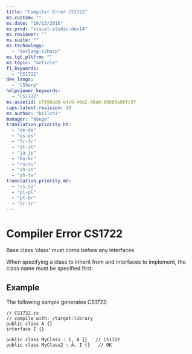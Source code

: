 ```yaml
---
title: "Compiler Error CS1722"
ms.custom: ""
ms.date: "10/13/2016"
ms.prod: "visual-studio-dev14"
ms.reviewer: ""
ms.suite: ""
ms.technology: 
  - "devlang-csharp"
ms.tgt_pltfrm: ""
ms.topic: "article"
f1_keywords: 
  - "CS1722"
dev_langs: 
  - "CSharp"
helpviewer_keywords: 
  - "CS1722"
ms.assetid: cf698a80-e4c9-46e2-96a0-8b8b5a08fc37
caps.latest.revision: 10
ms.author: "billchi"
manager: "douge"
translation.priority.ht: 
  - "de-de"
  - "es-es"
  - "fr-fr"
  - "it-it"
  - "ja-jp"
  - "ko-kr"
  - "ru-ru"
  - "zh-cn"
  - "zh-tw"
translation.priority.mt: 
  - "cs-cz"
  - "pl-pl"
  - "pt-br"
  - "tr-tr"
---
```

# Compiler Error CS1722
Base class 'class' must come before any interfaces  
  
 When specifying a class to inherit from and interfaces to implement, the class name must be specified first.  
  
## Example  
 The following sample generates CS1722.  
  
```  
// CS1722.cs  
// compile with: /target:library  
public class A {}  
interface I {}  
  
public class MyClass : I, A {}   // CS1722  
public class MyClass2 : A, I {}   // OK  
```